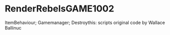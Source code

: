 # RenderRebelsGAME1002
ItemBehaviour; Gamemanager; Destroythis: scripts original code by Wallace Ballinuc
 
